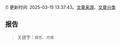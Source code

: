 :alarm_clock: 更新时间: 2025-03-15 13:37:43。[文章来源](/README.md)、[文章分类](/TAGS.md)

## 报告


> 关键字：`报告`、`月报`



